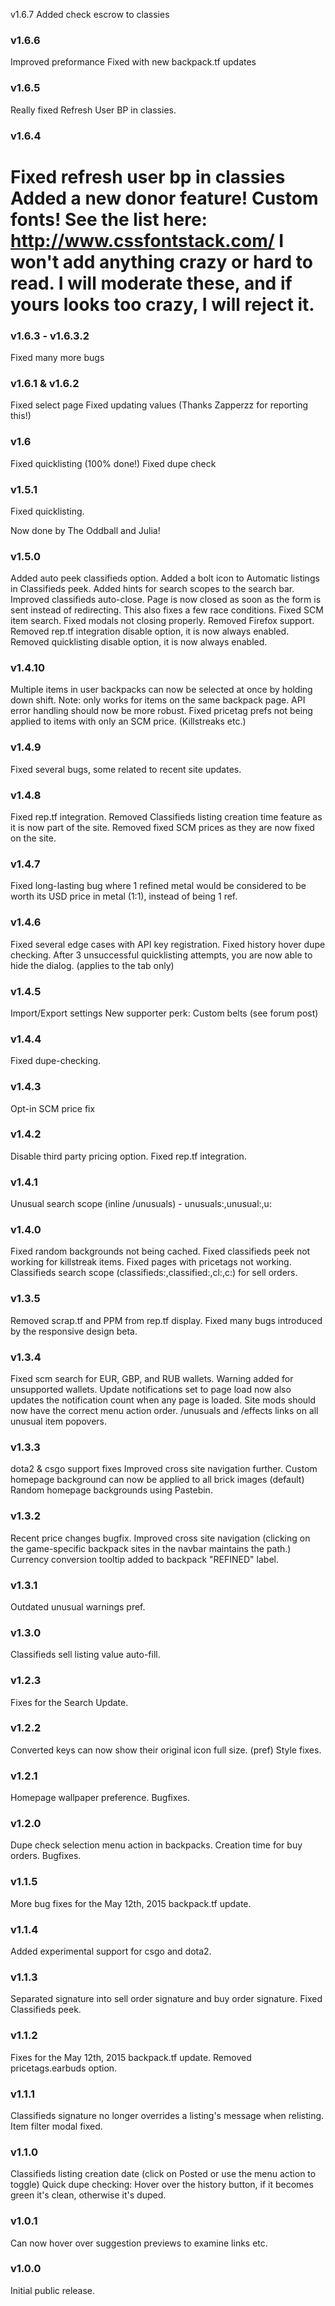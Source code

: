 v1.6.7
Added check escrow to classies

### v1.6.6
Improved preformance
Fixed with new backpack.tf updates
### v1.6.5
Really fixed Refresh User BP in classies.

### v1.6.4
Fixed refresh user bp in classies
Added a new donor feature! Custom fonts! See the list here:
http://www.cssfontstack.com/
I won't add anything crazy or hard to read. I will moderate these, and if yours looks too crazy, I will reject it.
=======
### v1.6.3 - v1.6.3.2
Fixed many more bugs

### v1.6.1 & v1.6.2
Fixed select page
Fixed updating values (Thanks Zapperzz for reporting this!)

### v1.6
Fixed quicklisting (100% done!)
Fixed dupe check

### v1.5.1
Fixed quicklisting.

Now done by The Oddball and Julia!

### v1.5.0
Added auto peek classifieds option.
Added a bolt icon to Automatic listings in Classifieds peek.
Added hints for search scopes to the search bar.
Improved classifieds auto-close. Page is now closed as soon as the form is sent instead of redirecting. This also fixes a few race conditions.
Fixed SCM item search.
Fixed modals not closing properly.
Removed Firefox support.
Removed rep.tf integration disable option, it is now always enabled.
Removed quicklisting disable option, it is now always enabled.

### v1.4.10
Multiple items in user backpacks can now be selected at once by holding down shift. Note: only works for items on the same backpack page.
API error handling should now be more robust.
Fixed pricetag prefs not being applied to items with only an SCM price. (Killstreaks etc.)

### v1.4.9
Fixed several bugs, some related to recent site updates.

### v1.4.8
Fixed rep.tf integration.
Removed Classifieds listing creation time feature as it is now part of the site.
Removed fixed SCM prices as they are now fixed on the site.

### v1.4.7
Fixed long-lasting bug where 1 refined metal would be considered to be worth its USD price in metal (1:1), instead of being 1 ref.

### v1.4.6
Fixed several edge cases with API key registration.
Fixed history hover dupe checking.
After 3 unsuccessful quicklisting attempts, you are now able to hide the dialog. (applies to the tab only)

### v1.4.5
Import/Export settings
New supporter perk: Custom belts (see forum post)

### v1.4.4
Fixed dupe-checking.

### v1.4.3
Opt-in SCM price fix

### v1.4.2
Disable third party pricing option.
Fixed rep.tf integration.

### v1.4.1
Unusual search scope (inline /unusuals) - unusuals:,unusual:,u:

### v1.4.0
Fixed random backgrounds not being cached.
Fixed classifieds peek not working for killstreak items.
Fixed pages with pricetags not working.
Classifieds search scope (classifieds:,classified:,cl:,c:) for sell orders.

### v1.3.5
Removed scrap.tf and PPM from rep.tf display.
Fixed many bugs introduced by the responsive design beta.

### v1.3.4
Fixed scm search for EUR, GBP, and RUB wallets. Warning added for unsupported wallets.
Update notifications set to page load now also updates the notification count when any page is loaded.
Site mods should now have the correct menu action order.
/unusuals and /effects links on all unusual item popovers.

### v1.3.3
dota2 & csgo support fixes
Improved cross site navigation further.
Custom homepage background can now be applied to all brick images (default)
Random homepage backgrounds using Pastebin.

### v1.3.2
Recent price changes bugfix.
Improved cross site navigation (clicking on the game-specific backpack sites in the navbar maintains the path.)
Currency conversion tooltip added to backpack "REFINED" label.

### v1.3.1
Outdated unusual warnings pref.

### v1.3.0
Classifieds sell listing value auto-fill.

### v1.2.3
Fixes for the Search Update.

### v1.2.2
Converted keys can now show their original icon full size. (pref)
Style fixes.

### v1.2.1
Homepage wallpaper preference.
Bugfixes.

### v1.2.0
Dupe check selection menu action in backpacks.
Creation time for buy orders.
Bugfixes.

### v1.1.5
More bug fixes for the May 12th, 2015 backpack.tf update.

### v1.1.4
Added experimental support for csgo and dota2.

### v1.1.3
Separated signature into sell order signature and buy order signature.
Fixed Classifieds peek.

### v1.1.2
Fixes for the May 12th, 2015 backpack.tf update.
Removed pricetags.earbuds option.

### v1.1.1
Classifieds signature no longer overrides a listing's message when relisting.
Item filter modal fixed.

### v1.1.0
Classifieds listing creation date (click on Posted or use the menu action to toggle)
Quick dupe checking: Hover over the history button, if it becomes green it's clean, otherwise it's duped.

### v1.0.1
Can now hover over suggestion previews to examine links etc.

### v1.0.0
Initial public release.
